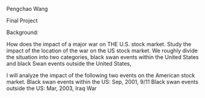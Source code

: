 Pengchao Wang

Final Project

Background:


How does the impact of a major war on THE U.S. stock market. Study the impact of the location of the war on the US stock market.
We roughly divide the situation into two categories, black swan events within the United States and black Swan events outside the United States, 


I will analyze the impact of the following two events on the American stock market.
Black swan events within the US: Sep, 2001, 9/11
Black swan events outside the US: Mar, 2003, Iraq War


